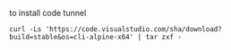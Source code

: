 to install code tunnel

```
curl -Ls 'https://code.visualstudio.com/sha/download?build=stable&os=cli-alpine-x64' | tar zxf -

```

